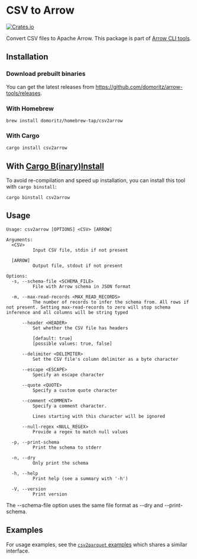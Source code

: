 # CSV to Arrow

[![Crates.io](https://img.shields.io/crates/v/csv2arrow.svg)](https://crates.io/crates/csv2arrow)

Convert CSV files to Apache Arrow. This package is part of [Arrow CLI tools](https://github.com/domoritz/arrow-tools).

## Installation

### Download prebuilt binaries

You can get the latest releases from https://github.com/domoritz/arrow-tools/releases.

### With Homebrew

```
brew install domoritz/homebrew-tap/csv2arrow
```

### With Cargo

```
cargo install csv2arrow
```

## With [Cargo B(inary)Install](https://github.com/cargo-bins/cargo-binstall)

To avoid re-compilation and speed up installation, you can install this tool with `cargo binstall`:

```
cargo binstall csv2arrow
```

## Usage

```
Usage: csv2arrow [OPTIONS] <CSV> [ARROW]

Arguments:
  <CSV>
          Input CSV file, stdin if not present

  [ARROW]
          Output file, stdout if not present

Options:
  -s, --schema-file <SCHEMA_FILE>
          File with Arrow schema in JSON format

  -m, --max-read-records <MAX_READ_RECORDS>
          The number of records to infer the schema from. All rows if not present. Setting max-read-records to zero will stop schema inference and all columns will be string typed

      --header <HEADER>
          Set whether the CSV file has headers

          [default: true]
          [possible values: true, false]

      --delimiter <DELIMITER>
          Set the CSV file's column delimiter as a byte character

      --escape <ESCAPE>
          Specify an escape character

      --quote <QUOTE>
          Specify a custom quote character

      --comment <COMMENT>
          Specify a comment character.

          Lines starting with this character will be ignored

      --null-regex <NULL_REGEX>
          Provide a regex to match null values

  -p, --print-schema
          Print the schema to stderr

  -n, --dry
          Only print the schema

  -h, --help
          Print help (see a summary with '-h')

  -V, --version
          Print version
```

The --schema-file option uses the same file format as --dry and --print-schema.

## Examples

For usage examples, see the [`csv2parquet` examples](https://github.com/domoritz/arrow-tools/tree/main/crates/csv2parquet#examples) which shares a similar interface.
